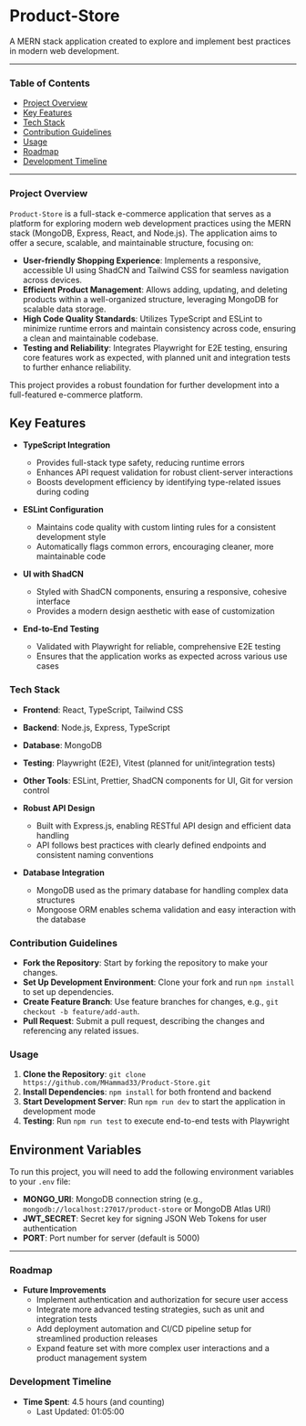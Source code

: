# Product-Store

A MERN stack application created to explore and implement best practices in modern web development.

---

### Table of Contents

- [Project Overview](#project-overview)
- [Key Features](#key-features)
- [Tech Stack](#tech-stack)
- [Contribution Guidelines](#contribution-guidelines)
- [Usage](#usage)
- [Roadmap](#roadmap)
- [Development Timeline](#development-timeline)

---

### Project Overview

`Product-Store` is a full-stack e-commerce application that serves as a platform for exploring modern web development practices using the MERN stack (MongoDB, Express, React, and Node.js). The application aims to offer a secure, scalable, and maintainable structure, focusing on:

- **User-friendly Shopping Experience**: Implements a responsive, accessible UI using ShadCN and Tailwind CSS for seamless navigation across devices.
- **Efficient Product Management**: Allows adding, updating, and deleting products within a well-organized structure, leveraging MongoDB for scalable data storage.
- **High Code Quality Standards**: Utilizes TypeScript and ESLint to minimize runtime errors and maintain consistency across code, ensuring a clean and maintainable codebase.
- **Testing and Reliability**: Integrates Playwright for E2E testing, ensuring core features work as expected, with planned unit and integration tests to further enhance reliability.

This project provides a robust foundation for further development into a full-featured e-commerce platform.

## Key Features

- **TypeScript Integration**

  - Provides full-stack type safety, reducing runtime errors
  - Enhances API request validation for robust client-server interactions
  - Boosts development efficiency by identifying type-related issues during coding

- **ESLint Configuration**

  - Maintains code quality with custom linting rules for a consistent development style
  - Automatically flags common errors, encouraging cleaner, more maintainable code

- **UI with ShadCN**

  - Styled with ShadCN components, ensuring a responsive, cohesive interface
  - Provides a modern design aesthetic with ease of customization

- **End-to-End Testing**
  - Validated with Playwright for reliable, comprehensive E2E testing
  - Ensures that the application works as expected across various use cases

### Tech Stack

- **Frontend**: React, TypeScript, Tailwind CSS
- **Backend**: Node.js, Express, TypeScript
- **Database**: MongoDB
- **Testing**: Playwright (E2E), Vitest (planned for unit/integration tests)
- **Other Tools**: ESLint, Prettier, ShadCN components for UI, Git for version control

- **Robust API Design**

  - Built with Express.js, enabling RESTful API design and efficient data handling
  - API follows best practices with clearly defined endpoints and consistent naming conventions

- **Database Integration**
  - MongoDB used as the primary database for handling complex data structures
  - Mongoose ORM enables schema validation and easy interaction with the database

### Contribution Guidelines

- **Fork the Repository**: Start by forking the repository to make your changes.
- **Set Up Development Environment**: Clone your fork and run `npm install` to set up dependencies.
- **Create Feature Branch**: Use feature branches for changes, e.g., `git checkout -b feature/add-auth`.
- **Pull Request**: Submit a pull request, describing the changes and referencing any related issues.

### Usage

1. **Clone the Repository**: `git clone https://github.com/MHammad33/Product-Store.git`
2. **Install Dependencies**: `npm install` for both frontend and backend
3. **Start Development Server**: Run `npm run dev` to start the application in development mode
4. **Testing**: Run `npm run test` to execute end-to-end tests with Playwright

## Environment Variables

To run this project, you will need to add the following environment variables to your `.env` file:

- **MONGO_URI**: MongoDB connection string (e.g., `mongodb://localhost:27017/product-store` or MongoDB Atlas URI)
- **JWT_SECRET**: Secret key for signing JSON Web Tokens for user authentication
- **PORT**: Port number for server (default is 5000)

---

### Roadmap

- **Future Improvements**
  - Implement authentication and authorization for secure user access
  - Integrate more advanced testing strategies, such as unit and integration tests
  - Add deployment automation and CI/CD pipeline setup for streamlined production releases
  - Expand feature set with more complex user interactions and a product management system

### Development Timeline

- **Time Spent**: 4.5 hours (and counting)
  - Last Updated: 01:05:00
